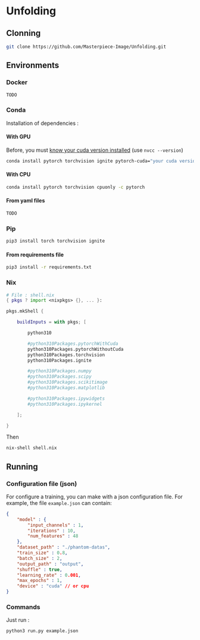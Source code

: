 # Unfolding

## __Clonning__
```bash
git clone https://github.com/Masterpiece-Image/Unfolding.git
```

## __Environments__

### __Docker__

```bash
TODO
```

### __Conda__


Installation of dependencies :

#### __With GPU__

Before, you must [know your cuda version installed](https://arnon.dk/check-cuda-installed/) (use `nvcc --version`)
```bash
conda install pytorch torchvision ignite pytorch-cuda="your cuda version" -c pytorch -c nvidia
```

#### __With CPU__

```bash
conda install pytorch torchvision cpuonly -c pytorch
```

#### __From yaml files__

```bash
TODO
```

### __Pip__

```bash
pip3 install torch torchvision ignite
```

#### __From requirements file__

```bash
pip3 install -r requirements.txt
```


### __Nix__


```nix
# File : shell.nix 
{ pkgs ? import <nixpkgs> {}, ... }:

pkgs.mkShell {

    buildInputs = with pkgs; [

        python310

        #python310Packages.pytorchWithCuda
        python310Packages.pytorchWithoutCuda
        python310Packages.torchvision
        python310Packages.ignite

        #python310Packages.numpy
        #python310Packages.scipy
        #python310Packages.scikitimage
        #python310Packages.matplotlib

        #python310Packages.ipywidgets
        #python310Packages.ipykernel

    ];

}
```
Then
```bash
nix-shell shell.nix
```


## __Running__

### __Configuration file (json)__

For configure a training, you can make with a json configuration file.
For example, the file `example.json` can contain:
```json
{
    "model" : {
        "input_channels" : 1,
        "iterations" : 10,
        "num_features" : 48
    },
    "dataset_path" : "./phantom-datas",
    "train_size" : 0.8,
    "batch_size" : 2,
    "output_path" : "output",
    "shuffle" : true,
    "learning_rate" : 0.001,
    "max_epochs" : 1,
    "device" : "cuda" // or cpu
}
```

### __Commands__

Just run :
```bash
python3 run.py example.json
```
